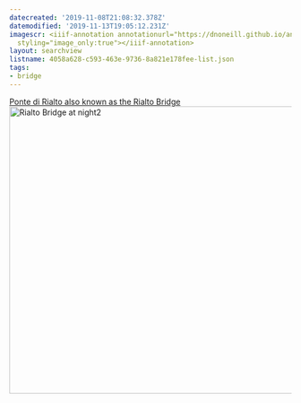 ```yaml
---
datecreated: '2019-11-08T21:08:32.378Z'
datemodified: '2019-11-13T19:05:12.231Z'
imagescr: <iiif-annotation annotationurl="https://dnoneill.github.io/annotate/annotations/eb814761-026b-11ea-aaf2-88e9fe7026e8.json"
  styling="image_only:true"></iiif-annotation>
layout: searchview
listname: 4058a628-c593-463e-9736-8a821e178fee-list.json
tags:
- bridge
---
```

<a href="https://en.wikipedia.org/wiki/Rialto_Bridge">Ponte di Rialto also known as the Rialto Bridge</a>
<a title="Livioandronico2013 [CC BY-SA 4.0 (https://creativecommons.org/licenses/by-sa/4.0)], via Wikimedia Commons" href="https://commons.wikimedia.org/wiki/File:Rialto_Bridge_at_night2.jpg"><img width="512" alt="Rialto Bridge at night2" src="https://upload.wikimedia.org/wikipedia/commons/thumb/0/09/Rialto_Bridge_at_night2.jpg/512px-Rialto_Bridge_at_night2.jpg"></a>